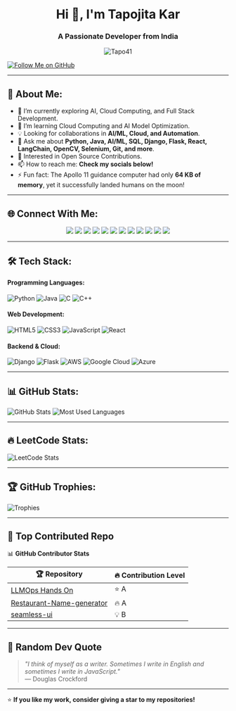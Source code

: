 <h1 align="center">Hi 👋, I'm Tapojita Kar</h1>
<h3 align="center">A Passionate Developer from India</h3>

<p align="center">
  <img src="https://komarev.com/ghpvc/?username=Tapo41&label=Profile%20views&color=0e75b6&style=flat" alt="Tapo41" />
</p>
<a  align="center" href="https://github.com/Tapo41" target="_blank">
    <img src="https://img.shields.io/badge/Follow%20Me-181717?style=for-the-badge&logo=github" alt="Follow Me on GitHub">
</a>

---

## 🚀 About Me:
- 🔭 I’m currently exploring AI, Cloud Computing, and Full Stack Development.
- 🌱 I’m learning Cloud Computing and AI Model Optimization.
- 💡 Looking for collaborations in **AI/ML, Cloud, and Automation**.
- 💬 Ask me about **Python, Java, AI/ML, SQL, Django, Flask, React, LangChain, OpenCV, Selenium, Git, and more**.
- 🎯 Interested in Open Source Contributions.
- 📫 How to reach me: **Check my socials below!**
- ⚡ Fun fact: The Apollo 11 guidance computer had only **64 KB of memory**, yet it successfully landed humans on the moon!

---

## 🌐 Connect With Me:
<p align="center">
  <a href="https://facebook.com/"><img src="https://img.shields.io/badge/Facebook-%231877F2.svg?&style=for-the-badge&logo=facebook&logoColor=white"></a>
  <a href="https://instagram.com/"><img src="https://img.shields.io/badge/Instagram-%23E4405F.svg?&style=for-the-badge&logo=instagram&logoColor=white"></a>
  <a href="https://medium.com/"><img src="https://img.shields.io/badge/Medium-12100E?style=for-the-badge&logo=medium&logoColor=white"></a>
  <a href="https://reddit.com/"><img src="https://img.shields.io/badge/Reddit-FF4500?style=for-the-badge&logo=reddit&logoColor=white"></a>
  <a href="https://stackoverflow.com/"><img src="https://img.shields.io/badge/StackOverflow-F58025?style=for-the-badge&logo=stackoverflow&logoColor=white"></a>
  <a href="mailto:tapokar098@gmail.com"><img src="https://img.shields.io/badge/Gmail-D14836?style=for-the-badge&logo=gmail&logoColor=white"></a>
  <a href="https://twitter.com/"><img src="https://img.shields.io/badge/X-000000?style=for-the-badge&logo=twitter&logoColor=white"></a>
  <a href="https://codepen.io/"><img src="https://img.shields.io/badge/CodePen-000000?style=for-the-badge&logo=codepen&logoColor=white"></a>
  <a href="https://dev.to/"><img src="https://img.shields.io/badge/Dev.to-0A0A0A?style=for-the-badge&logo=devdotto&logoColor=white"></a>
  <a href="https://linkedin.com/in/tapojita-kar"><img src="https://img.shields.io/badge/LinkedIn-0A66C2?style=for-the-badge&logo=linkedin&logoColor=white"></a>
  <a href="https://twitter.com/tapojitakar"><img src="https://img.shields.io/badge/Twitter-1DA1F2?style=for-the-badge&logo=twitter&logoColor=white"></a>
  <a href="https://github.com/Tapo41"><img src="https://img.shields.io/badge/GitHub-181717?style=for-the-badge&logo=github&logoColor=white"></a>
</p>


---

## 🛠 Tech Stack:
#### Programming Languages:
![Python](https://img.shields.io/badge/Python-3776AB?style=for-the-badge&logo=python&logoColor=white)
![Java](https://img.shields.io/badge/Java-007396?style=for-the-badge&logo=java&logoColor=white)
![C](https://img.shields.io/badge/C-00599C?style=for-the-badge&logo=c&logoColor=white)
![C++](https://img.shields.io/badge/C++-00599C?style=for-the-badge&logo=c%2B%2B&logoColor=white)

#### Web Development:
![HTML5](https://img.shields.io/badge/HTML5-E34F26?style=for-the-badge&logo=html5&logoColor=white)
![CSS3](https://img.shields.io/badge/CSS3-1572B6?style=for-the-badge&logo=css3&logoColor=white)
![JavaScript](https://img.shields.io/badge/JavaScript-F7DF1E?style=for-the-badge&logo=javascript&logoColor=black)
![React](https://img.shields.io/badge/React-20232A?style=for-the-badge&logo=react&logoColor=61DAFB)

#### Backend & Cloud:
![Django](https://img.shields.io/badge/Django-092E20?style=for-the-badge&logo=django&logoColor=white)
![Flask](https://img.shields.io/badge/Flask-000000?style=for-the-badge&logo=flask&logoColor=white)
![AWS](https://img.shields.io/badge/AWS-232F3E?style=for-the-badge&logo=amazon-aws&logoColor=white)
![Google Cloud](https://img.shields.io/badge/Google%20Cloud-4285F4?style=for-the-badge&logo=google-cloud&logoColor=white)
![Azure](https://img.shields.io/badge/Azure-0078D4?style=for-the-badge&logo=microsoft-azure&logoColor=white)

---

## 📊 GitHub Stats:
![GitHub Stats](https://github-readme-stats.vercel.app/api?username=Tapo41&show_icons=true&theme=radical)
![Most Used Languages](https://github-readme-stats.vercel.app/api/top-langs/?username=Tapo41&layout=compact&theme=radical)

---

## 🔥 LeetCode Stats:
![LeetCode Stats](https://leetcard.jacoblin.cool/Tapo41?theme=dark&font=Raleway&ext=heatmap)

---

## 🏆 GitHub Trophies:
![Trophies](https://github-profile-trophy.vercel.app/?username=Tapo41&theme=radical)

---

## 🚀 Top Contributed Repo

📊 **GitHub Contributor Stats**

| 🏆 Repository  | 🔥 Contribution Level |
|--------------|--------------------|
| [LLMOps Hands On](https://github.com/Tapo41/llmops) | ⭐ A |
| [Restaurant-Name-generator](https://github.com/Tapo41/Restaurant-Name-generator) | 🔥 A |
| [seamless-ui](https://github.com/Clueless-Community/seamless-ui) | 💡 B |
---

## 🚀 Random Dev Quote
> *"I think of myself as a writer. Sometimes I write in English and sometimes I write in JavaScript."*  
> — Douglas Crockford

---

⭐ **If you like my work, consider giving a star to my repositories!**
